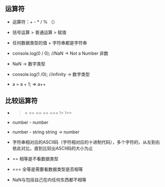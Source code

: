 #

## 运算符

- 运算符：+ - * / % （）

- 括号运算 > 普通运算 > 赋值

- 任何数据类型的值 + 字符串都是字符串

- console.log(0 / 0); //NaN -> Not a Number 非数

- NaN -> 数字类型

- console.log(1 /0); //infinity -> 数字类型

- a = a + 1; => a++

## 比较运算符

- > < >= <= == === != !==

- number - number

- number - string string -> number

- 字符串相对应的ASCII码（字符相对应的十进制代码），多个字符的，从左到右依此对比，直到比较出ASCII码的大小为止

- == 相等是不看数据类型

- === 全等是需要看数据类型是否相等

- NaN与包括自己在内任何东西都不相等
